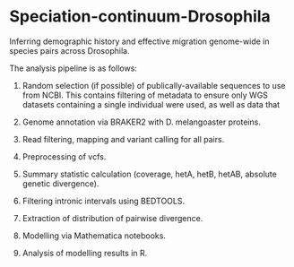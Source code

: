 # Speciation-continuum-Drosophila
Inferring demographic history and effective migration genome-wide in species pairs across Drosophila.

The analysis pipeline is as follows:

1. Random selection (if possible) of publically-available sequences to use from NCBI. This contains filtering of metadata to ensure only WGS datasets containing a single individual were used, as well as data that 

2. Genome annotation via BRAKER2 with D. melangoaster proteins.

3. Read filtering, mapping and variant calling for all pairs.

4. Preprocessing of vcfs.

5. Summary statistic calculation (coverage, hetA, hetB, hetAB, absolute genetic divergence).

6. Filtering intronic intervals using BEDTOOLS.

7. Extraction of distribution of pairwise divergence.

8. Modelling via Mathematica notebooks.

9. Analysis of modelling results in R.
